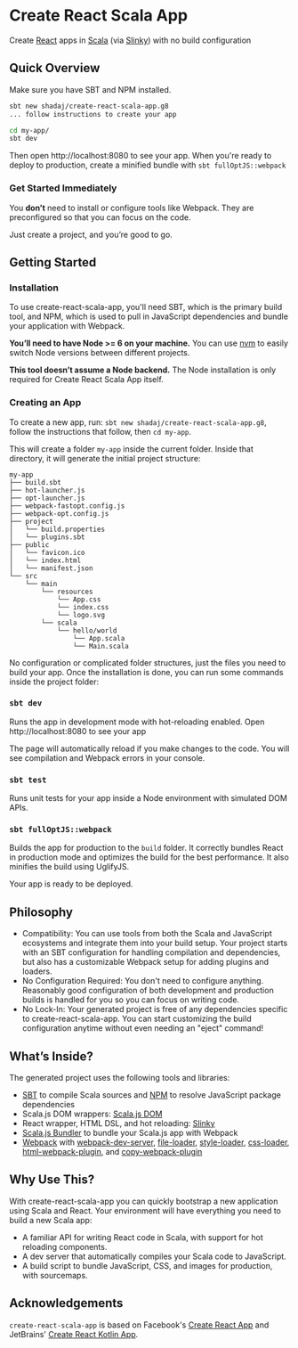 # Create React Scala App
Create [React](https://facebook.github.io/react/) apps in [Scala](https://scala-lang.org/) (via [Slinky](https://github.com/shadaj/slinky)) with no build configuration

## Quick Overview
Make sure you have SBT and NPM installed.

```sh
sbt new shadaj/create-react-scala-app.g8
... follow instructions to create your app

cd my-app/
sbt dev
```

Then open http://localhost:8080 to see your app.
When you're ready to deploy to production, create a minified bundle with `sbt fullOptJS::webpack`

### Get Started Immediately
You **don’t** need to install or configure tools like Webpack.
They are preconfigured so that you can focus on the code.

Just create a project, and you’re good to go.

## Getting Started
### Installation
To use create-react-scala-app, you'll need SBT, which is the primary build tool, and NPM, which is used to pull in JavaScript dependencies and bundle your application with Webpack.

**You’ll need to have Node >= 6 on your machine.** You can use [nvm](https://github.com/creationix/nvm#installation) to easily switch Node versions between different projects.

**This tool doesn’t assume a Node backend.** The Node installation is only required for Create React Scala App itself.

### Creating an App
To create a new app, run: `sbt new shadaj/create-react-scala-app.g8`, follow the instructions that follow, then `cd my-app`.

This will create a folder `my-app` inside the current folder.
Inside that directory, it will generate the initial project structure:
```
my-app
├── build.sbt
├── hot-launcher.js
├── opt-launcher.js
├── webpack-fastopt.config.js
├── webpack-opt.config.js
├── project
│   └── build.properties
│   └── plugins.sbt
├── public
│   └── favicon.ico
│   └── index.html
│   └── manifest.json
└── src
    └── main
        └── resources
            └── App.css
            └── index.css
            └── logo.svg
        └── scala
            └── hello/world
                └── App.scala
                └── Main.scala
```

No configuration or complicated folder structures, just the files you need to build your app.
Once the installation is done, you can run some commands inside the project folder:

### `sbt dev`
Runs the app in development mode with hot-reloading enabled.
Open http://localhost:8080 to see your app

The page will automatically reload if you make changes to the code. You will see compilation and Webpack errors in your console.

### `sbt test`
Runs unit tests for your app inside a Node environment with simulated DOM APIs.

### `sbt fullOptJS::webpack`
Builds the app for production to the `build` folder. It correctly bundles React in production mode and optimizes the build for the best performance. It also minifies the build using UglifyJS.

Your app is ready to be deployed.

## Philosophy
+ Compatibility: You can use tools from both the Scala and JavaScript ecosystems and integrate them into your build setup. Your project starts with an SBT configuration for handling compilation and dependencies, but also has a customizable Webpack setup for adding plugins and loaders.
+ No Configuration Required: You don't need to configure anything. Reasonably good configuration of both development and production builds is handled for you so you can focus on writing code.
+ No Lock-In: Your generated project is free of any dependencies specific to create-react-scala-app. You can start customizing the build configuration anytime without even needing an "eject" command!

## What’s Inside?
The generated project uses the following tools and libraries:
+ [SBT](http://www.scala-sbt.org/) to compile Scala sources and [NPM](https://www.npmjs.com/) to resolve JavaScript package dependencies
+ Scala.js DOM wrappers: [Scala.js DOM](https://github.com/scala-js/scala-js-dom)
+ React wrapper, HTML DSL, and hot reloading: [Slinky](https://github.com/shadaj/slinky)
+ [Scala.js Bundler](https://github.com/scalacenter/scalajs-bundler) to bundle your Scala.js app with Webpack
+ [Webpack](https://webpack.js.org/) with [webpack-dev-server](https://github.com/webpack/webpack-dev-server), [file-loader](https://github.com/webpack-contrib/file-loader), [style-loader](https://github.com/webpack-contrib/style-loader), [css-loader](https://github.com/webpack-contrib/css-loader), [html-webpack-plugin](https://github.com/jantimon/html-webpack-plugin), and [copy-webpack-plugin](https://github.com/webpack-contrib/copy-webpack-plugin)

## Why Use This?
With create-react-scala-app you can quickly bootstrap a new application using Scala and React. Your environment will have everything you need to build a new Scala app:
+ A familiar API for writing React code in Scala, with support for hot reloading components.
+ A dev server that automatically compiles your Scala code to JavaScript.
+ A build script to bundle JavaScript, CSS, and images for production, with sourcemaps.

## Acknowledgements
`create-react-scala-app` is based on Facebook's [Create React App](https://github.com/facebookincubator/create-react-app) and JetBrains' [Create React Kotlin App](https://github.com/JetBrains/create-react-kotlin-app).
